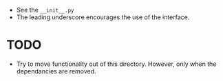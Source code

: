 * See the `__init__.py`
* The leading underscore encourages the use of the interface. 

# TODO

* Try to move functionality out of this directory. However, only when the dependancies are removed.
